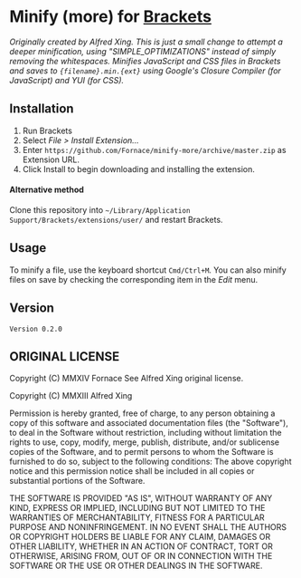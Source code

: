 # Minify (more) for [Brackets](https://github.com/adobe/brackets)

*Originally created by Alfred Xing. This is just a small change to attempt a deeper minification, using "SIMPLE_OPTIMIZATIONS" instead of simply removing the whitespaces. Minifies JavaScript and CSS files in Brackets and saves to `{filename}.min.{ext}` using Google's Closure Compiler (for JavaScript) and YUI (for CSS).*

## Installation

1. Run Brackets
2. Select *File > Install Extension...*
3. Enter `https://github.com/Fornace/minify-more/archive/master.zip` as Extension URL.
3. Click Install to begin downloading and installing the extension.

#### Alternative method
Clone this repository into `~/Library/Application Support/Brackets/extensions/user/` and restart Brackets.

## Usage
To minify a file, use the keyboard shortcut `Cmd/Ctrl+M`. You can also minify files on save by checking the corresponding item in the *Edit* menu.

## Version

`Version 0.2.0`

## ORIGINAL LICENSE

Copyright (C) MMXIV Fornace
See Alfred Xing original license.

Copyright (C) MMXIII Alfred Xing

Permission is hereby granted, free of charge, to any person obtaining a copy of this software and associated documentation files (the "Software"), to deal in the Software without restriction, including without limitation the rights to use, copy, modify, merge, publish, distribute, and/or sublicense copies of the Software, and to permit persons to whom the Software is furnished to do so, subject to the following conditions:
The above copyright notice and this permission notice shall be included in all copies or substantial portions of the Software.

THE SOFTWARE IS PROVIDED "AS IS", WITHOUT WARRANTY OF ANY KIND, EXPRESS OR IMPLIED, INCLUDING BUT NOT LIMITED TO THE WARRANTIES OF MERCHANTABILITY, FITNESS FOR A PARTICULAR PURPOSE AND NONINFRINGEMENT. IN NO EVENT SHALL THE AUTHORS OR COPYRIGHT HOLDERS BE LIABLE FOR ANY CLAIM, DAMAGES OR OTHER LIABILITY, WHETHER IN AN ACTION OF CONTRACT, TORT OR OTHERWISE, ARISING FROM, OUT OF OR IN CONNECTION WITH THE SOFTWARE OR THE USE OR OTHER DEALINGS IN THE SOFTWARE.

